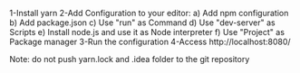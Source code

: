 1-Install yarn
2-Add Configuration to your editor:
  a) Add npm configuration
  b) Add package.json
  c) Use "run" as Command
  d) Use "dev-server" as Scripts
  e) Install node.js and use it as Node interpreter
  f) Use "Project" as Package manager
3-Run the configuration
4-Access http://localhost:8080/

Note: do not push yarn.lock and .idea folder to the git repository
